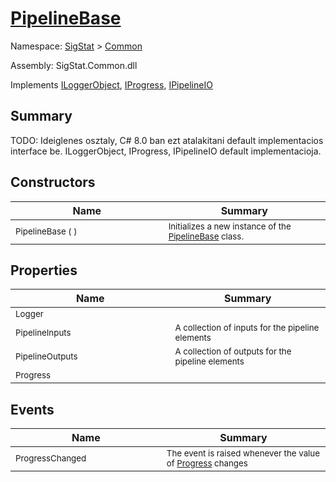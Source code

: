 # [PipelineBase](./PipelineBase.md)

Namespace: [SigStat]() > [Common](./README.md)

Assembly: SigStat.Common.dll

Implements [ILoggerObject](./ILoggerObject.md), [IProgress](./Helpers/IProgress.md), [IPipelineIO](./Pipeline/IPipelineIO.md)

## Summary
TODO: Ideiglenes osztaly, C# 8.0 ban ezt atalakitani default implementacios interface be.  ILoggerObject, IProgress, IPipelineIO default implementacioja.

## Constructors

| Name | Summary | 
| --- | --- | 
| <sub>PipelineBase (  )</sub><img width=200/>| <sub>Initializes a new instance of the [PipelineBase](https://github.com/hargitomi97/sigstat/blob/master/docs/md/SigStat/Common/PipelineBase.md) class.</sub>| <br>


## Properties

| Name | Summary | 
| --- | --- | 
| <sub>Logger</sub><img width=200/>| <sub></sub>| <br>
| <sub>PipelineInputs</sub><img width=200/>| <sub>A collection of inputs for the pipeline elements</sub>| <br>
| <sub>PipelineOutputs</sub><img width=200/>| <sub>A collection of outputs for the pipeline elements</sub>| <br>
| <sub>Progress</sub><img width=200/>| <sub></sub>| <br>


## Events

| Name | Summary | 
| --- | --- | 
| <sub>ProgressChanged</sub><img width=200/>| <sub>The event is raised whenever the value of [Progress](https://github.com/hargitomi97/sigstat/blob/master/docs/md/SigStat/Common/PipelineBase.md) changes</sub>| <br>


